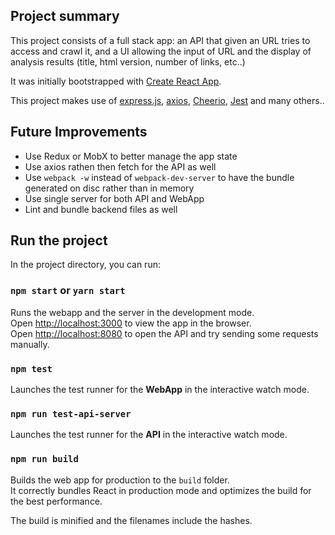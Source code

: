 ## Project summary
This project consists of a full stack app: an API that given an URL tries to access and crawl it,
and a UI allowing the input of URL and the display of analysis results (title, html version, number of links, etc..)

It was initially bootstrapped with [Create React App](https://github.com/facebookincubator/create-react-app).

This project makes use of [express.js](http://expressjs.com/), [axios](https://github.com/axios/axios),
[Cheerio](https://cheerio.js.org/), [Jest](https://facebook.github.io/jest/) and many others..

## Future Improvements
- Use Redux or MobX to better manage the app state
- Use axios rathen then fetch for the API as well
- Use `webpack -w` instead of `webpack-dev-server` to have the bundle generated on disc rather than in memory
- Use single server for both API and WebApp
- Lint and bundle backend files as well

## Run the project

In the project directory, you can run:

### `npm start` or `yarn start`

Runs the webapp and the server in the development mode.<br>
Open [http://localhost:3000](http://localhost:3000) to view the app in the browser.<br>
Open [http://localhost:8080](http://localhost:8080) to open the API and try sending some requests manually.

### `npm test`

Launches the test runner for the **WebApp** in the interactive watch mode.<br>

### `npm run test-api-server`

Launches the test runner for the **API** in the interactive watch mode.<br>

### `npm run build`

Builds the web app for production to the `build` folder.<br>
It correctly bundles React in production mode and optimizes the build for the best performance.

The build is minified and the filenames include the hashes.
